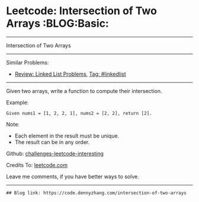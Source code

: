 # Leetcode: Intersection of Two Arrays     :BLOG:Basic:


---

Intersection of Two Arrays  

---

Similar Problems:  
-   [Review: Linked List Problems](https://code.dennyzhang.com/review-linkedlist), [Tag: #linkedlist](https://code.dennyzhang.com/tag/linkedlist)

---

Given two arrays, write a function to compute their intersection.  

Example:  

    Given nums1 = [1, 2, 2, 1], nums2 = [2, 2], return [2].

Note:  
-   Each element in the result must be unique.
-   The result can be in any order.

Github: [challenges-leetcode-interesting](https://github.com/DennyZhang/challenges-leetcode-interesting/tree/master/intersection-of-two-arrays)  

Credits To: [leetcode.com](https://leetcode.com/problems/intersection-of-two-arrays/description/)  

Leave me comments, if you have better ways to solve.  

---

    ## Blog link: https://code.dennyzhang.com/intersection-of-two-arrays